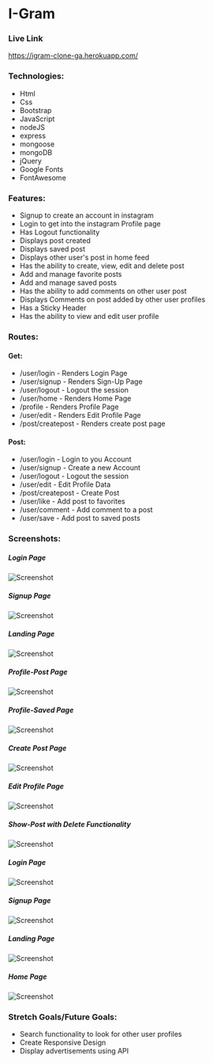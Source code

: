 # I-Gram

### Live Link

https://igram-clone-ga.herokuapp.com/

### Technologies: 

- Html
- Css
- Bootstrap
- JavaScript
- nodeJS
- express
- mongoose
- mongoDB
- jQuery
- Google Fonts
- FontAwesome

### Features:
  - Signup to create an account in instagram
  - Login to get into the instagram Profile page
  - Has Logout functionality
  - Displays post created 
  - Displays saved post
  - Displays other user's post in home feed
  - Has the ability to create, view, edit and delete post
  - Add and manage favorite posts
  - Add and manage saved posts
  - Has the ability to add comments on other user post
  - Displays Comments on post added by other user profiles
  - Has a Sticky Header
  - Has the ability to view and edit user profile


### Routes:

#### Get:
  - /user/login - Renders Login Page
  - /user/signup - Renders Sign-Up Page
  - /user/logout - Logout the session
  - /user/home - Renders Home Page
  - /profile - Renders Profile Page
  - /user/edit - Renders Edit Profile Page
  - /post/createpost - Renders create post page

#### Post:
  - /user/login - Login to you Account
  - /user/signup - Create a new Account
  - /user/logout - Logout the session
  - /user/edit - Edit Profile Data
  - /post/createpost - Create Post
  - /user/like - Add post to favorites
  - /user/comment - Add comment to a post
  - /user/save - Add post to saved posts

### Screenshots:

##### Login Page

![Screenshot](Igram-Login.png)

##### Signup Page

![Screenshot](Igram-Sign-Up.png)

##### Landing Page

![Screenshot](Igram-Landing.png)

##### Profile-Post Page

![Screenshot](Igram-Profile-P.png)

##### Profile-Saved Page

![Screenshot](Igram-Profile-Saved.png)

##### Create Post Page

![Screenshot](Igram-Create-Post.png)

##### Edit Profile Page

![Screenshot](Igram-Edit-Profile.png)

##### Show-Post with Delete Functionality

![Screenshot](Igram-Show-Post.png)

##### Login Page

![Screenshot](I-Login.png)

##### Signup Page

![Screenshot](I-Sign-Up.png)

##### Landing Page

![Screenshot](I-Landing.png)

##### Home Page

![Screenshot](I-Home.png)


### Stretch Goals/Future Goals: 
   - Search functionality to look for other user profiles
   - Create Responsive Design
   - Display advertisements using API

